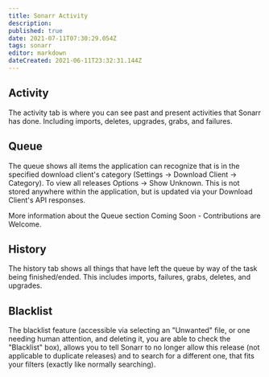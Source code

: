 ```yaml
---
title: Sonarr Activity
description: 
published: true
date: 2021-07-11T07:30:29.054Z
tags: sonarr
editor: markdown
dateCreated: 2021-06-11T23:32:31.144Z
---
```


## Activity

The activity tab is where you can see past and present activities that Sonarr has done.  Including imports, deletes, upgrades, grabs, and failures.

## Queue

The queue shows all items the application can recognize that is in the specified download client's category (Settings -> Download Client -> Category). To view all releases Options -> Show Unknown. This is not stored anywhere within the application, but is updated via your Download Client's API responses.

More information about the Queue section Coming Soon - Contributions are Welcome.

## History

The history tab shows all things that have left the queue by way of the task being finished/ended.  This includes imports, failures, grabs, deletes, and upgrades.

## Blacklist

The blacklist feature (accessible via selecting an "Unwanted" file, or one needing human attention, and deleting it, you are able to check the "Blacklist" box), allows you to tell Sonarr to no longer allow this release (not applicable to duplicate releases) and to search for a different one, that fits your filters (exactly like normally searching).
